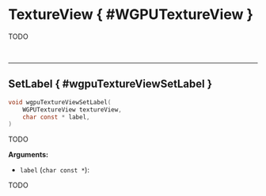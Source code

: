 

# TextureView { #WGPUTextureView }


TODO




<br/><!-- poor man's styling, just for the demo before we use a non default theme -->
***

## SetLabel { #wgpuTextureViewSetLabel }

```C
void wgpuTextureViewSetLabel(
	WGPUTextureView textureView,
	char const * label,
)
```


TODO




**Arguments:**


 - `label` (`char const *`):


TODO






